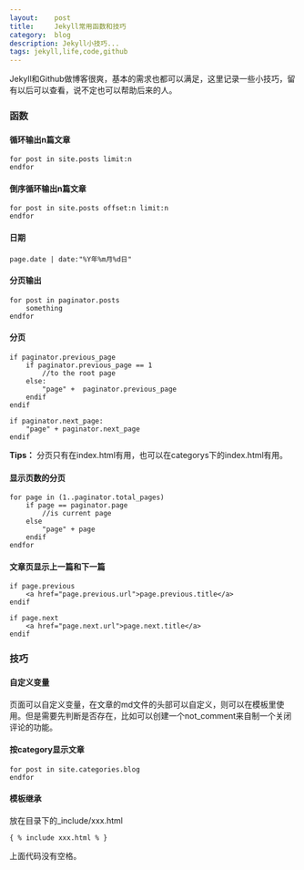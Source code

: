 ```yaml
---
layout:    post
title:     Jekyll常用函数和技巧
category:  blog
description: Jekyll小技巧...
tags: jekyll,life,code,github
---
```

Jekyll和Github做博客很爽，基本的需求也都可以满足，这里记录一些小技巧，留有以后可以查看，说不定也可以帮助后来的人。

### 函数 ###

#### 循环输出n篇文章 ####

	for post in site.posts limit:n
	endfor

#### 倒序循环输出n篇文章 ####

	for post in site.posts offset:n limit:n
	endfor

#### 日期 ####

	page.date | date:"%Y年%m月%d日"

#### 分页输出 ####

	for post in paginator.posts
		something
	endfor

#### 分页 ####

	if paginator.previous_page
		if paginator.previous_page == 1
			//to the root page
		else:
			"page" +  paginator.previous_page
		endif
	endif

	if paginator.next_page:
		"page" + paginator.next_page
	endif

**Tips：** 分页只有在index.html有用，也可以在categorys下的index.html有用。

#### 显示页数的分页 ####

	for page in (1..paginator.total_pages)
		if page == paginator.page
			//is current page
		else
			"page" + page
		endif
	endfor

#### 文章页显示上一篇和下一篇 ###

	if page.previous
		<a href="page.previous.url">page.previous.title</a>
	endif

	if page.next
		<a href="page.next.url">page.next.title</a>
	endif

### 技巧 ###

#### 自定义变量 ####

页面可以自定义变量，在文章的md文件的头部可以自定义，则可以在模板里使用。但是需要先判断是否存在，比如可以创建一个not_comment来自制一个关闭评论的功能。

#### 按category显示文章 ####

	for post in site.categories.blog
	endfor

#### 模板继承 ####

放在目录下的_include/xxx.html

	{ % include xxx.html % }

上面代码没有空格。